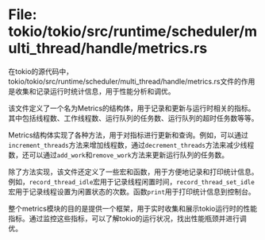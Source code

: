 # File: tokio/tokio/src/runtime/scheduler/multi_thread/handle/metrics.rs

在tokio的源代码中，tokio/tokio/src/runtime/scheduler/multi_thread/handle/metrics.rs文件的作用是收集和记录运行时统计信息，用于性能分析和调优。

该文件定义了一个名为Metrics的结构体，用于记录和更新与运行时相关的指标。其中包括线程数、工作线程数、运行队列的任务数、运行队列的超时任务数等等。

Metrics结构体实现了各种方法，用于对指标进行更新和查询。例如，可以通过`increment_threads`方法来增加线程数，通过`decrement_threads`方法来减少线程数，还可以通过`add_work`和`remove_work`方法来更新运行队列的任务数。

除了方法实现，该文件还定义了一些宏和函数，用于方便地记录和打印统计信息。例如，`record_thread_idle`宏用于记录线程闲置时间，`record_thread_set_idle`宏用于记录线程设置为闲置状态的次数。函数`print`用于打印统计信息到控制台。

整个metrics模块的目的是提供一个框架，用于实时收集和展示tokio运行时的性能指标。通过监控这些指标，可以了解tokio的运行状况，找出性能瓶颈并进行调优。

